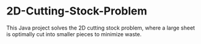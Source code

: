 # 2D-Cutting-Stock-Problem
This Java project solves the 2D cutting stock problem, where a large sheet is optimally cut into smaller pieces to minimize waste.
